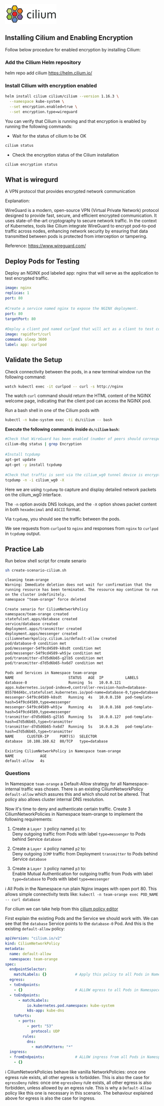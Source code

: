 ![Cilium](../images/cilium_logo.png)

## Installing Cilium and Enabling Encryption
Follow below procedure for enabled encryption by installing Cilium:

### Add the Cilium Helm repository
helm repo add cilium https://helm.cilium.io/

### Install Cilium with encryption enabled
```bash
helm install cilium cilium/cilium --version 1.16.3 \
  --namespace kube-system \
  --set encryption.enabled=true \
  --set encryption.type=wireguard
```
You can verify that Cilium is running and that encryption is enabled by running the following commands:

- Wait for the status of cilium to be OK
```bash
cilium status
```
- Check the encryption status of the Cilium installation
```bash
cilium encryption status
```

## What is wiregurd
A VPN protocol that provides encrypted network communication

Explanation:

WireGuard is a modern, open-source VPN (Virtual Private Network) protocol designed to provide fast, secure, and efficient encrypted communication. It uses state-of-the-art cryptography to secure network traffic. In the context of Kubernetes, tools like Cilium integrate WireGuard to encrypt pod-to-pod traffic across nodes, enhancing network security by ensuring that data transmitted between pods is protected from interception or tampering.

Reference: https://www.wireguard.com/



## Deploy Pods for Testing
Deploy an NGINX pod labeled app: nginx that will serve as the application to test encrypted traffic.

```yaml
image: nginx
replicas: 1
port: 80

#Create a service named nginx to expose the NGINX deployment.
port: 80
targetPort: 80

#Deploy a client pod named curlpod that will act as a client to test connectivity to the NGINX pod.
image: rapidfort/curl
command: sleep 3600
label: app: curlpod
```



## Validate the Setup
Check connectivity between the pods, in a new terminal window run the following command:

```bash
watch kubectl exec -it curlpod -- curl -s http://nginx
```
The watch `curl` command should return the HTML content of the NGINX welcome page, indicating that the client pod can access the NGINX pod.

Run a bash shell in one of the Cilium pods with 
```bash
kubectl -n kube-system exec -ti ds/cilium -- bash
```
**Execute the following commands inside `ds/cilium` `bash`:**
```bash
#Check that WireGuard has been enabled (number of peers should correspond to a number of nodes subtracted by one):
cilium-dbg status | grep Encryption

#Install tcpdump
apt-get update
apt-get -y install tcpdump

#Check that traffic is sent via the cilium_wg0 tunnel device is encrypted:
tcpdump -n -i cilium_wg0 -X
```

Here we are using `tcpdump` to capture and display detailed network packets on the cilium_wg0 interface.

The `-n` option avoids DNS lookups, and the `-X` option shows packet content in both `hexadecimal` and `ASCII` format.

Via `tcpdump`, you should see the traffic between the pods.

We see requests from `curlpod` to `nginx` and responses from `nginx` to `curlpod` in `tcpdump` output.


## Practice Lab

Run below shell script for create senario
```bash
sh create-scenario-cilium.sh
```
```plaintext
cleaning team-orange
Warning: Immediate deletion does not wait for confirmation that the running resource has been terminated. The resource may continue to run on the cluster indefinitely.
namespace "team-orange" force deleted

Create senario for CiliumNetworkPolicy
namespace/team-orange created
statefulset.apps/database created
service/database created
deployment.apps/transmitter created
deployment.apps/messenger created
ciliumnetworkpolicy.cilium.io/default-allow created
pod/database-0 condition met
pod/messenger-54f9cd4589-k8sdt condition met
pod/messenger-54f9cd4589-wh5jw condition met
pod/transmitter-d7d5d6b65-g2lb5 condition met
pod/transmitter-d7d5d6b65-hx6d7 condition met

Pods and Services in Namespace team-orange
NAME                         STATUS   AGE  IP          LABELS
database-0                   Running  5s   10.0.0.121  apps.kubernetes.io/pod-index=0,controller-revision-hash=database-855784d4bc,statefulset.kubernetes.io/pod-name=database-0,type=database
messenger-54f9cd4589-k8sdt   Running  4s   10.0.0.150  pod-template-hash=54f9cd4589,type=messenger
messenger-54f9cd4589-wh5jw   Running  4s   10.0.0.168  pod-template-hash=54f9cd4589,type=messenger
transmitter-d7d5d6b65-g2lb5  Running  5s   10.0.0.127  pod-template-hash=d7d5d6b65,type=transmitter
transmitter-d7d5d6b65-hx6d7  Running  5s   10.0.0.26   pod-template-hash=d7d5d6b65,type=transmitter
NAME      CLUSTER-IP     PORT(S)  SELECTOR
database  10.108.160.62  80/TCP   type=database

Existing CiliumNetworkPolicy in Namespace team-orange
NAME            AGE
default-allow   4s
```

### Questions

In Namespace `team-orange` a Default-Allow strategy for all Namespace-internal traffic was chosen. There is an existing CiliumNetworkPolicy `default-allow` which assures this and which should not be altered. That policy also allows cluster internal DNS resolution.

Now it's time to deny and authenticate certain traffic. Create 3 CiliumNetworkPolicies in Namespace team-orange to implement the following requirements:

1. Create a `Layer 3` policy named `p1` to: </br>
   Deny outgoing traffic from Pods with label `type=messenger` to Pods behind Service `database`

2. Create a `Layer 4` policy named `p2` to: </br>
   Deny outgoing `ICMP` traffic from Deployment `transmitter` to Pods behind Service `database`

3. Create a `Layer 3` policy named `p3` to: </br>
   Enable Mutual Authentication for outgoing traffic from Pods with label `type=database` to Pods with label `type=messenger`

ℹ️ All Pods in the Namespace run plain Nginx images with open port 80. This allows simple connectivity tests like: `kubectl -n team-orange exec POD_NAME -- curl database`

For cilium we can take help from this [cilium policy editor](https://editor.networkpolicy.io/)

First explain the existing Pods and the Service we should work with. We can see that the `database` Service points to the `database-0` Pod. And this is the existing `default-allow` policy:

```yaml
apiVersion: "cilium.io/v2"
kind: CiliumNetworkPolicy
metadata:
  name: default-allow
  namespace: team-orange
spec:
  endpointSelector:
    matchLabels: {}             # Apply this policy to all Pods in Namespace team-orange 
  egress:
  - toEndpoints:
    - {}                        # ALLOW egress to all Pods in Namespace team-orange
  - toEndpoints:              
      - matchLabels:
          io.kubernetes.pod.namespace: kube-system
          k8s-app: kube-dns
    toPorts:
      - ports:
          - port: "53"
            protocol: UDP
        rules:
          dns:
            - matchPattern: "*"
  ingress:
  - fromEndpoints:              # ALLOW ingress from all Pods in Namespace team-orange
    - {}
```
ℹ️ CiliumNetworkPolicies behave like vanilla NetworkPolicies: once one egress rule exists, all other egress is forbidden. This is also the case for `egressDeny` rules: once one `egressDeny` rule exists, all other egress is also forbidden, unless allowed by an egress rule. This is why a `Default-Allow` policy like this one is necessary in this scenario. The behaviour explained above for egress is also the case for ingress.